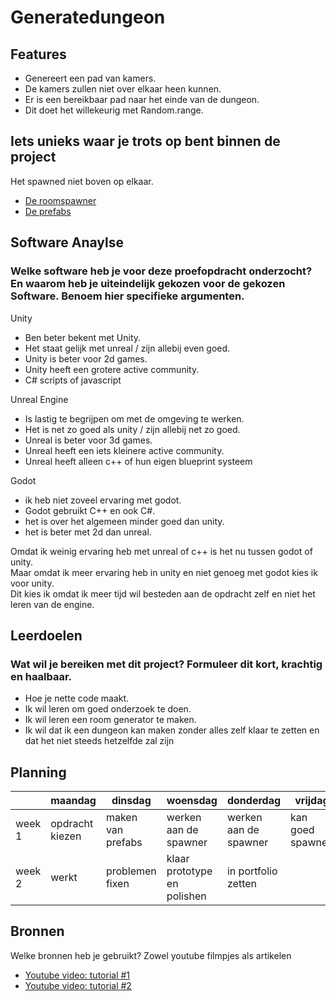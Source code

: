 # Generatedungeon

## Features

- Genereert een pad van kamers.  
- De kamers zullen niet over elkaar heen kunnen.  
- Er is een bereikbaar pad naar het einde van de dungeon.  
- Dit doet het willekeurig met Random.range.  

## Iets unieks waar je trots op bent binnen de project

Het spawned niet boven op elkaar.  
- [De roomspawner](generatedungeon/Assets/Scripts/RoomSpawner.cs)  
- [De prefabs](generatedungeon/Assets/Prefabs/) 

## Software Anaylse
### Welke software heb je voor deze proefopdracht onderzocht? En waarom heb je uiteindelijk gekozen voor de gekozen Software. Benoem hier specifieke argumenten.

Unity  
- Ben beter bekent met Unity.  
- Het staat gelijk met unreal / zijn allebij even goed.  
- Unity is beter voor 2d games.  
- Unity heeft een grotere active community.
- C# scripts of javascript

Unreal Engine  
- Is lastig te begrijpen om met de omgeving te werken.  
- Het is net zo goed als unity / zijn allebij net zo goed.  
- Unreal is beter voor 3d games.  
- Unreal heeft een iets kleinere active community.
- Unreal heeft alleen c++ of hun eigen blueprint systeem

Godot  
- ik heb niet zoveel ervaring met godot.  
- Godot gebruikt C++ en ook C#.  
- het is over het algemeen minder goed dan unity.  
- het is beter met 2d dan unreal.  

Omdat ik weinig ervaring heb met unreal of c++ is het nu tussen godot of unity.  
Maar omdat ik meer ervaring heb in unity en niet genoeg met godot kies ik voor unity.   
Dit kies ik omdat ik meer tijd wil besteden aan de opdracht zelf en niet het leren van de engine.  

## Leerdoelen
### Wat wil je bereiken met dit project? Formuleer dit kort, krachtig en haalbaar.

- Hoe je nette code maakt.  
- Ik wil leren om goed onderzoek te doen.  
- Ik wil leren een room generator te maken.  
- Ik wil dat ik een dungeon kan maken zonder alles zelf klaar te zetten en dat het niet steeds hetzelfde zal zijn 

## Planning

| |maandag | dinsdag | woensdag | donderdag | vrijdag |
| --- | --- | --- | --- | --- | --- |
| week 1 | opdracht kiezen | maken van prefabs | werken aan de spawner | werken aan de spawner | kan goed spawnen |
| week 2 | werkt | problemen fixen | klaar prototype en polishen | in portfolio zetten | 


## Bronnen
Welke bronnen heb je gebruikt? Zowel youtube filmpjes als artikelen  
- [Youtube video: tutorial #1 ](https://www.youtube.com/watch?v=qAf9axsyijY)  
- [Youtube video: tutorial #2](https://www.youtube.com/watch?v=eR74EjkA_4s)  
